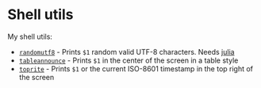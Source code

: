 # Shell utils
My shell utils:
* [`randomutf8`](/randomutf8.jl) - Prints `$1` random valid UTF-8 characters. Needs [julia](https://julialang.org)
* [`tableannounce`](/tableannounce.bash) - Prints `$1` in the center of the screen in a table style
* [`toprite`](/toprite.bash) - Prints `$1` or the current ISO-8601 timestamp in the top right of the screen
